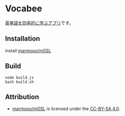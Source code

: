 # Vocabee

[英単語を効率的に学ぶアプリ](https://marmooo.github.io/vocabee/)です。

## Installation

install [marmooo/mGSL](https://github.com/marmooo/mgsl)

## Build

```
node build.js
bash build.sh
```

## Attribution

- [marmooo/mGSL](https://github.com/marmooo/mgsl) is licensed under the
  [CC-BY-SA 4.0](http://creativecommons.org/licenses/by-sa/4.0/).
